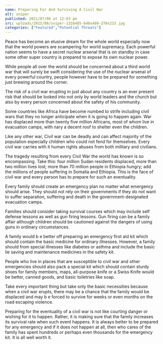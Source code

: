 ```yaml
---
name: Preparing For And Surviving A Civil War
alt: sniper
published: 2021/07/06 at 12:03 pm
src: uploads/2015/08/sniper-1316485-640x480-370x215.jpg
categories: ["Featured","Potential Threats"]
---
```

Peace has become an elusive dream for the whole world especially now that the world powers are scampering for world supremacy. Each powerful nation seems to have a secret nuclear arsenal that is on standby in case some other super country is prepared to expose its own nuclear power.

While people all over the world should be concerned about a third world war that will surely be swift considering the use of the nuclear arsenal of every powerful country, people however have to be prepared for something just brewing around the corner.

The risk of a civil war erupting in just about any country is an ever present risk that should be looked into not only by world leaders and the church but also by every person concerned about the safety of his community.

Some countries like Africa have become numbed to strife including civil wars that they no longer anticipate when it is going to happen again. War has displaced more than twenty five million Africans, most of whom live in evacuation camps, with nary a decent roof to shelter even the children.

Like any other war, Civil war can be deadly and can affect majority of the population especially children who could not fend for themselves. Every civil war carries with it human rights abuses from both military and civilians.

The tragedy resulting from every Civil War the world has known is so encompassing. Take this: four million Sudan residents displaced, more than two million lives lost; more than 70 million people in Ethiopia hungry; add the millions of people suffering in Somalia and Ethiopia. This is the face of civil war and every person has to prepare for such an eventuality.

Every family should create an emergency plan no matter what emergency should arise. They should not rely on their governments if they do not want to suffer separation, suffering and death in the government-designated evacuation camps.

Families should consider taking survival courses which may include self defense lessons as well as gun firing lessons. Gun firing can be a family affair although children should be cautioned against the dangers of using guns in ordinary circumstances.

A family would b e better off preparing an emergency first aid kit which should contain the basic medicine for ordinary illnesses. However, a family should from special illnesses like diabetes or asthma and include the basic lie saving and maintenance medicines in the safety kit.

People who live in places that are susceptible to civil war and other emergencies should also pack a special kit which should contain sturdy shoes for family members, maps, all-purpose knife or a Swiss Knife would be better, canned goods, and basic toiletries like soap.

Take every important thing but take only the basic necessities because when a civil war erupts, there may be a chance that the family would be displaced and may b e forced to survive for weeks or even months on the road escaping violence.

Preparing for the eventuality of a civil war is not like courting danger or wishing for it to happen. Rather, it is making sure that the family increases its survival rate when such event happens. It is always better to be prepared for any emergency and if it does not happen at all, then who cares of the family has spent hundreds or perhaps even thousands for the emergency kit. It is all well worth it.